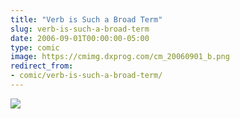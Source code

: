 ```yaml
---
title: "Verb is Such a Broad Term"
slug: verb-is-such-a-broad-term
date: 2006-09-01T00:00:00-05:00
type: comic
image: https://cmimg.dxprog.com/cm_20060901_b.png
redirect_from:
- comic/verb-is-such-a-broad-term/
---
```

[![](https://cmimg.dxprog.com/cm_20060901_b.png)](https://cmimg.dxprog.com/cm_20060901_b.png)


